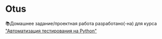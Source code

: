 # Otus

📚Домашнее задание/проектная работа разработано(-на) для курса 
["Автоматизация тестирования на Python"](https://otus.ru/lessons/avtomatizaciya-web-testirovaniya/?utm_source=github&utm_medium=free&utm_campaign=otus)

